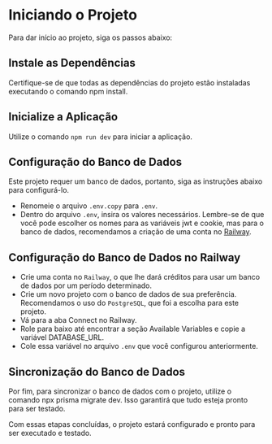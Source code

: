 # Iniciando o Projeto

Para dar início ao projeto, siga os passos abaixo:

## Instale as Dependências

Certifique-se de que todas as dependências do projeto estão instaladas executando o comando npm install.

## Inicialize a Aplicação

Utilize o comando `npm run dev` para iniciar a aplicação.

## Configuração do Banco de Dados

Este projeto requer um banco de dados, portanto, siga as instruções abaixo para configurá-lo.

- Renomeie o arquivo `.env.copy` para `.env`.
- Dentro do arquivo `.env`, insira os valores necessários. Lembre-se de que você pode escolher os nomes para as variáveis jwt e cookie, mas para o banco de dados, recomendamos a criação de uma conta no [Railway](https://railway.app/dashboard).

## Configuração do Banco de Dados no Railway

- Crie uma conta no `Railway`, o que lhe dará créditos para usar um banco de dados por um período determinado.
- Crie um novo projeto com o banco de dados de sua preferência. Recomendamos o uso do `PostgreSQL`, que foi a escolha para este projeto.
- Vá para a aba Connect no Railway.
- Role para baixo até encontrar a seção Available Variables e copie a variável DATABASE_URL.
- Cole essa variável no arquivo `.env` que você configurou anteriormente.

## Sincronização do Banco de Dados

Por fim, para sincronizar o banco de dados com o projeto, utilize o comando npx prisma migrate dev. Isso garantirá que tudo esteja pronto para ser testado.

Com essas etapas concluídas, o projeto estará configurado e pronto para ser executado e testado.
